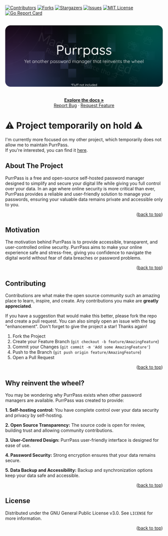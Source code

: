 <a name="readme-top"></a>

[![Contributors][contributors-shield]][contributors-url]
[![Forks][forks-shield]][forks-url]
[![Stargazers][stars-shield]][stars-url]
[![Issues][issues-shield]][issues-url]
[![MIT License][license-shield]][license-url]
[![Go Report Card][go-report-card]][go-report-card-url]

<!-- PROJECT LOGO -->
<br />
<div align="center">
  <a href="https://github.com/XiroXD/purrpass">
    <img src="img/banner.png" alt="Logo">
  </a>
  <p align="center">
    <br />
    <a href="https://github.com/XiroXD/purrpass"><strong>Explore the docs »</strong></a>
    <br />
    <a href="https://github.com/XiroXD/purrpass/issues">Report Bug</a>
    ·
    <a href="https://github.com/XiroXD/purrpass/issues">Request Feature</a>
  </p>
</div>


# ⚠️ Project temporarily on hold ⚠️
I'm currently more focused on my other project, which temporarily does not allow me to maintain PurrPass. <br/> If you're interested, you can find it [here](https://sharify.in).

<!-- ABOUT THE PROJECT -->
## About The Project

PurrPass is a free and open-source self-hosted password manager designed to simplify and secure your digital life while giving you full control over your data. In an age where online security is more critical than ever, PurrPass provides a reliable and user-friendly solution to manage your passwords, ensuring your valuable data remains private and accessible only to you.

<p align="right">(<a href="#readme-top">back to top</a>)</p>

## Motivation

The motivation behind PurrPass is to provide accessible, transparent, and user-controlled online security. PurrPass aims to make your online experience safe and stress-free, giving you confidence to navigate the digital world without fear of data breaches or password problems.

<p align="right">(<a href="#readme-top">back to top</a>)</p>

<!-- GETTING STARTED -->
<!-- ## Getting Started

This is an example of how you may give instructions on setting up your project locally.
To get a local copy up and running follow these simple example steps.

### Building & Running

i will do it later

<p align="right">(<a href="#readme-top">back to top</a>)</p> -->

<!-- CONTRIBUTING -->
## Contributing

Contributions are what make the open source community such an amazing place to learn, inspire, and create. Any contributions you make are **greatly appreciated**.

If you have a suggestion that would make this better, please fork the repo and create a pull request. You can also simply open an issue with the tag "enhancement".
Don't forget to give the project a star! Thanks again!

1. Fork the Project
2. Create your Feature Branch (`git checkout -b feature/AmazingFeature`)
3. Commit your Changes (`git commit -m 'Add some AmazingFeature'`)
4. Push to the Branch (`git push origin feature/AmazingFeature`)
5. Open a Pull Request

<p align="right">(<a href="#readme-top">back to top</a>)</p>

## Why reinvent the wheel?

You may be wondering why PurrPass exists when other password managers are available. PurrPass was created to provide:

**1. Self-hosting control:** You have complete control over your data security and privacy by self-hosting.

**2. Open Source Transparency:** The source code is open for review, building trust and allowing community contributions.

**3. User-Centered Design:** PurrPass user-friendly interface is designed for ease of use.

**4. Password Security:** Strong encryption ensures that your data remains secure.

**5. Data Backup and Accessibility:** Backup and synchronization options keep your data safe and accessible.

<p align="right">(<a href="#readme-top">back to top</a>)</p>


<!-- LICENSE -->
## License

Distributed under the GNU General Public License v3.0. See `LICENSE` for more information.

<p align="right">(<a href="#readme-top">back to top</a>)</p>

<!-- MARKDOWN LINKS & IMAGES -->
<!-- https://www.markdownguide.org/basic-syntax/#reference-style-links -->
[contributors-shield]: https://img.shields.io/github/contributors/XiroXD/purrpass.svg?style=for-the-badge
[contributors-url]: https://github.com/XiroXD/purrpass/graphs/contributors
[forks-shield]: https://img.shields.io/github/forks/XiroXD/purrpass.svg?style=for-the-badge
[forks-url]: https://github.com/XiroXD/purrpass/network/members
[stars-shield]: https://img.shields.io/github/stars/XiroXD/purrpass.svg?style=for-the-badge
[stars-url]: https://github.com/XiroXD/purrpass/stargazers
[issues-shield]: https://img.shields.io/github/issues/XiroXD/purrpass.svg?style=for-the-badge
[issues-url]: https://github.com/XiroXD/purrpass/issues
[license-shield]: https://img.shields.io/github/license/XiroXD/purrpass.svg?style=for-the-badge
[license-url]: https://github.com/XiroXD/purrpass/blob/master/LICENSE.txt
[go-report-card]: https://goreportcard.com/badge/github.com/XiroXD/PurrPass?style=for-the-badge
[go-report-card-url]: https://goreportcard.com/report/github.com/XiroXD/PurrPass
